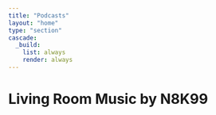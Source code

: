 ```yaml
---
title: "Podcasts"
layout: "home"
type: "section"
cascade:
  _build:
    list: always
    render: always
---
```


# Living Room Music by N8K99

